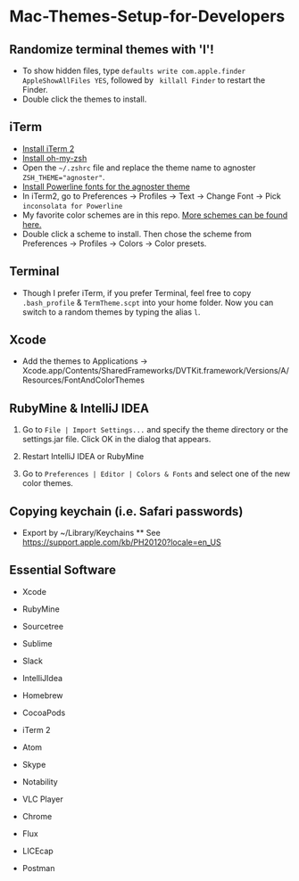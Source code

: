 # Mac-Themes-Setup-for-Developers

## Randomize terminal themes with 'l'!
* To show hidden files, type `defaults write com.apple.finder AppleShowAllFiles YES`, followed by ` killall Finder` to restart the Finder.
* Double click the themes to install.

## iTerm
* [Install iTerm 2](https://www.google.ca/url?sa=t&rct=j&q=&esrc=s&source=web&cd=1&cad=rja&uact=8&ved=0ahUKEwjd1qSE7NPZAhVn5IMKHUvhDbYQFggpMAA&url=https%3A%2F%2Fwww.iterm2.com%2F&usg=AOvVaw1Yj_9jTyrGNrAOhT8FsuYl)
* [Install oh-my-zsh](https://github.com/robbyrussell/oh-my-zsh)
* Open the `~/.zshrc` file and replace the theme name to agnoster `ZSH_THEME="agnoster"`.
* [Install Powerline fonts for the agnoster theme](https://github.com/powerline/fonts)
* In iTerm2, go to Preferences -> Profiles -> Text -> Change Font -> Pick `inconsolata for Powerline`
* My favorite color schemes are in this repo. [More schemes can be found here.](https://github.com/mbadolato/iTerm2-Color-Schemes)
* Double click a scheme to install. Then chose the scheme from Preferences -> Profiles -> Colors -> Color presets.

## Terminal
* Though I prefer iTerm, if you prefer Terminal, feel free to copy `.bash_profile` & `TermTheme.scpt` into your home folder. Now you can switch to a random themes by typing the alias `l`.

## Xcode
* Add the themes to Applications -> Xcode.app/Contents/SharedFrameworks/DVTKit.framework/Versions/A/Resources/FontAndColorThemes

## RubyMine & IntelliJ IDEA
1. Go to `File | Import Settings...` and specify the theme directory or the settings.jar file. Click OK in the dialog that appears.

2. Restart IntelliJ IDEA or RubyMine

3. Go to `Preferences | Editor | Colors & Fonts` and select one of the new color themes.

## Copying keychain (i.e. Safari passwords)
* Export by ~/Library/Keychains
** See https://support.apple.com/kb/PH20120?locale=en_US

## Essential Software
* Xcode
* RubyMine
* Sourcetree
* Sublime
* Slack
* IntelliJIdea
* Homebrew
* CocoaPods
* iTerm 2
* Atom

* Skype
* Notability
* VLC Player
* Chrome
* Flux
* LICEcap
* Postman
